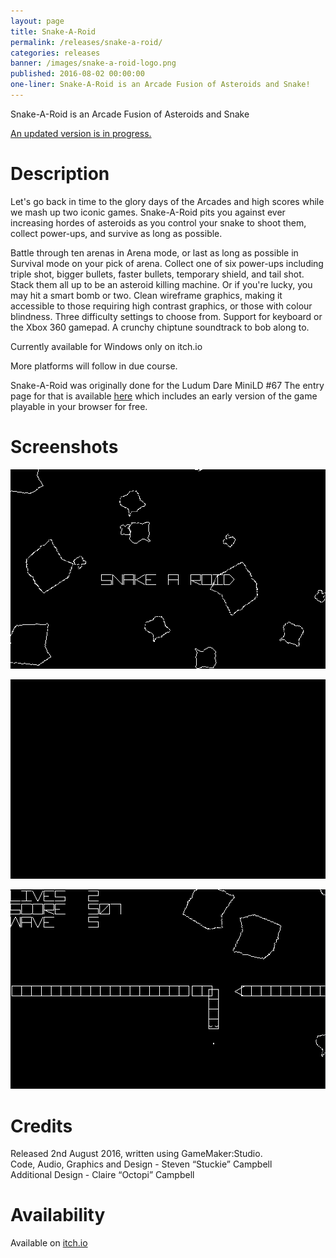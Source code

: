 ```yaml
---
layout: page
title: Snake-A-Roid
permalink: /releases/snake-a-roid/
categories: releases
banner: /images/snake-a-roid-logo.png
published: 2016-08-02 00:00:00
one-liner: Snake-A-Roid is an Arcade Fusion of Asteroids and Snake!
---
```


Snake-A-Roid is an Arcade Fusion of Asteroids and Snake

[An updated version is in progress.][snakearoid2]

# Description

Let's go back in time to the glory days of the Arcades and high scores while we mash up two iconic games.
Snake-A-Roid pits you against ever increasing hordes of asteroids as you control your snake to shoot them, collect power-ups, and survive as long as possible.

Battle through ten arenas in Arena mode, or last as long as possible in Survival mode on your pick of arena.
Collect one of six power-ups including triple shot, bigger bullets, faster bullets, temporary shield, and tail shot. Stack them all up to be an asteroid killing machine. Or if you're lucky, you may hit a smart bomb or two.
Clean wireframe graphics, making it accessible to those requiring high contrast graphics, or those with colour blindness.
Three difficulty settings to choose from.
Support for keyboard or the Xbox 360 gamepad.
A crunchy chiptune soundtrack to bob along to.

Currently available for Windows only on itch.io

More platforms will follow in due course.

Snake-A-Roid was originally done for the Ludum Dare MiniLD #67
The entry page for that is available [here][minild] which includes an early version of the game playable in your browser for free.

# Screenshots

![Snake-A-Roid](/images/snake-a-roid/main.gif)

![Stackable Powerups](/images/snake-a-roid/powerups.gif)

![Boom](/images/snake-a-roid/boom.gif)

# Credits

Released 2nd August 2016, written using GameMaker:Studio.<br />
Code, Audio, Graphics and Design - Steven “Stuckie” Campbell<br />
Additional Design - Claire “Octopi” Campbell

# Availability

Available on [itch.io][itchio]

[snakearoid2]: /releases/snake-a-roid-2
[minild]: http://ludumdare.com/compo/minild-67/?action=preview&uid=267
[itchio]: https://arcadebadgers.itch.io/snake-a-roid
